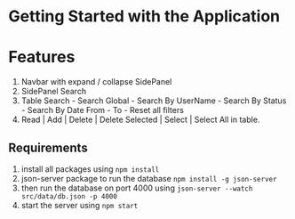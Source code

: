 # Getting Started with the Application

# Features
  1. Navbar with expand / collapse SidePanel
  2. SidePanel Search
  3. Table Search
    - Search Global
    - Search By UserName
    - Search By Status
    - Search By Date From - To
    - Reset all filters
  4. Read | Add | Delete | Delete Selected | Select | Select All in table.

## Requirements
  1. install all packages using `npm install`
  2. json-server package to run the database `npm install -g json-server`
  3. then run the database on port 4000 using `json-server --watch src/data/db.json -p 4000`
  4. start the server using `npm start`
